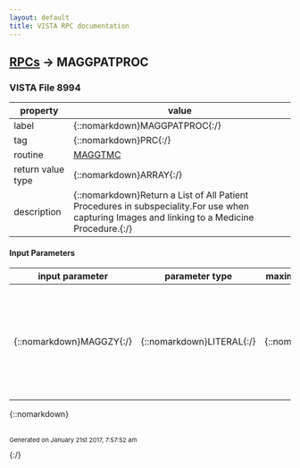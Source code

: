 ```yaml
---
layout: default
title: VISTA RPC documentation
---
```




## [RPCs](TableOfContent.md) &#8594; MAGGPATPROC 



### VISTA File 8994 


 property | value 
--- | --- 
 label | {::nomarkdown}MAGGPATPROC{:/}
 tag | {::nomarkdown}PRC{:/}
 routine | [MAGGTMC](http://code.osehra.org/dox/Routine_MAGGTMC_source.html)
 return value type | {::nomarkdown}ARRAY{:/}
 description | {::nomarkdown}Return a List of All Patient Procedures in subspeciality.For use when capturing Images and linking to a Medicine Procedure.{:/}

#### Input Parameters

| input parameter | parameter type | maximum data length | required | description | 
| --- | --- | --- | --- | --- | 
| {::nomarkdown}MAGGZY{:/} | {::nomarkdown}LITERAL{:/} | {::nomarkdown}245{:/} | {::nomarkdown}true{:/} | {::nomarkdown}Input is '^' delimited string of info.Medicine SubSpecialty ^ Patient  ^ To Date ^ From DateIEN(^MCAR(697.2)  ^ DFN ^ TO DATE ^(FROM DATE def to TODAY) i.e.     \43^643^07/03/95\{:/} | 

{::nomarkdown} <br/><br/><p style="font-size: 11px">Generated on January 21st 2017, 7:57:52 am</p>{:/}